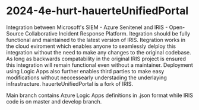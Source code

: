 # 2024-4e-hurt-hauerteUnifiedPortal

Integration between Microsoft's SIEM - Azure Senitenel and IRIS  - Open-Source Collaborative Incident Response Platform. Itegration should be fully functional and maintained to the latest version of IRIS. Itegration works in the cloud eviroment which enables anyone to seamlessly delploy this integration without the need to make any changes to the original codebase. As long as backwards compatability in the original IRIS project is ensured this integration will remain functional even without a maintainer. Deployment using Logic Apps also further enables third parties to make easy modifications without neccessearly understading the underlaying infrastracture. hauerteUnifiedPortal is a fork of IRIS. 

Main branch contains Azure Logic Apps definitions in .json format while IRIS code is on master and develop branch. 
